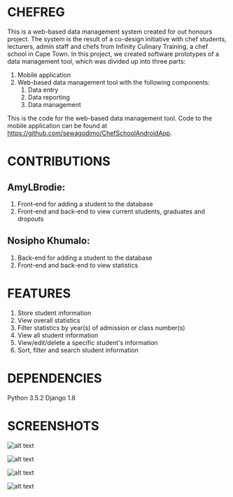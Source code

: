 # CHEFREG

This is a web-based data management system created for out honours project. The system is the result of a co-design initiative with chef students, lecturers, admin staff and chefs from Infinity Culinary Training, a chef school in Cape Town. In this project, we created software prototypes of a data management tool, which was divided up into three parts:
1. Mobile application
2. Web-based data management tool with the following components:
    1. Data entry
    2. Data reporting
    3. Data management

This is the code for the web-based data management tool. Code to the mobile application can be found at https://github.com/sewagodimo/ChefSchoolAndroidApp.


# CONTRIBUTIONS

## AmyLBrodie:

1. Front-end for adding a student to the database
2. Front-end and back-end to view current students, graduates and dropouts


## Nosipho Khumalo:

1. Back-end for adding a student to the database
2. Front-end and back-end to view statistics


# FEATURES
 1. Store student information
 2. View overall statistics
 3. Filter statistics by year(s) of admission or class number(s)
 4. View all student information
 5. View/edit/delete a specific student's information
 6. Sort, filter and search student information

# DEPENDENCIES

Python 3.5.2
Django 1.8

# SCREENSHOTS

![alt text](https://github.com/nosiphokhumalo/honours-project-chefreg/tree/master/static/img/menu.png "Home Page")

![alt text](https://github.com/nosiphokhumalo/honours-project-chefreg/tree/master/static/img/add.png "Add New Student Page")

![alt text](https://github.com/nosiphokhumalo/honours-project-chefreg/tree/master/static/img/view.png "View Students Page")

![alt text](https://github.com/nosiphokhumalo/honours-project-chefreg/tree/master/static/img/statistics.png "View Statistics Page")
